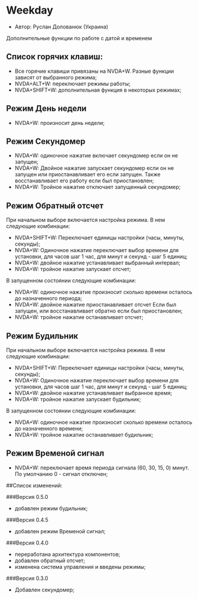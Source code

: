 # Weekday

* Автор: Руслан Долованюк (Украина)


Дополнительные функции по работе с датой и временем

## Список горячих клавиш:
* Все горячие клавиши привязаны на NVDA+W. Разные функции зависят от выбранного режима;
* NVDA+ALT+W: переключает режимы работы;
* NVDA+SHIFT+W: дополнительная функция в некоторых режимах;

## Режим День недели
* NVDA+W: произносит день недели;

## Режим Секундомер
* NVDA+W: одиночное нажатие включает секундомер если он не запущен;
* NVDA+W: Двойное нажатие запускает секундомер если он не запущен или приостанавливает его если запущен. Также восстанавливает его работу если был приостановлен;
* NVDA+W: Тройное нажатие отключает запущенный секундомер;

## Режим Обратный отсчет
При начальном выборе включается настройка режима. В нем следующие комбинации:
* NVDA+SHIFT+W: Переключает единицы настройки (часы, минуты, секунды);
* NVDA+W: Одиночное нажатие переключает выбор времени для установки, для часов шаг 1 час, для минут и секунд - шаг 5 единиц;
* NVDA+W: двойное нажатие устанавливает выбранный интервал;
* NVDA+W: тройное нажатие запускает отсчет;

В запущенном состоянии следующие комбинации:
* NVDA+W: одиночное нажатие произносит сколько времени осталось до назначенного периода;
* NVDA+W: двойное нажатие приостанавливает отсчет Если был запущен, или восстанавливает обратно если был приостановлен;
* NVDA+W: тройное нажатие останавливает отсчет;

## Режим Будильник
При начальном выборе включается настройка режима. В нем следующие комбинации:
* NVDA+SHIFT+W: Переключает единицы настройки (часы, минуты, секунды);
* NVDA+W: Одиночное нажатие переключает выбор времени для установки, для часов шаг 1 час, для минут и секунд - шаг 5 единиц;
* NVDA+W: двойное нажатие устанавливает выбранное время;
* NVDA+W: тройное нажатие запускает будильник;

В запущенном состоянии следующие комбинации:
* NVDA+W: одиночное нажатие произносит сколько времени осталось до назначенного времени;
* NVDA+W: тройное нажатие останавливает будильник;

## Режим Временой сигнал
* NVDA+W: переключает время периода сигнала (60, 30, 15, 0) минут. По умолчанию 0 - сигнал отключен;

##Список изменений:

###Версия 0.5.0

* добавлен режим будильник;

###Версия 0.4.5

* добавлен режим Временой сигнал;

###Версия 0.4.0

* переработана архитектура компонентов;
* добавлен обратный отсчет;
* изменена система управления и введены режимы;

###Версия 0.3.0

* Добавлен секундомер;
